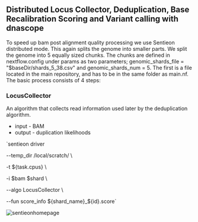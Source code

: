 ## Distributed Locus Collector, Deduplication, Base Recalibration Scoring and Variant calling with dnascope

To speed up bam post alignment quality processing we use Sentieon distributed mode. This again splits the genome into smaller parts. We split the genome into 5 equally sized chunks. The chunks are defined in nextflow.config under params as two parameters; genomic_shards_file = "$baseDir/shards_5_38.csv" and genomic_shards_num = 5. The first is a file located in the main repository, and has to be in the same folder as main.nf. The basic process consists of 4 steps:


### LocusCollector

An algorithm that collects read information used later by the deduplication algorithm.
* input - BAM
* output - duplication likelihoods

`sentieon driver

--temp_dir /local/scratch/ \

-t ${task.cpus} \

-i $bam $shard \

--algo LocusCollector \

--fun score_info ${shard_name}_${id}.score`


![sentieonhomepage](https://support.sentieon.com/appnotes/_images/distributed_mode-fig3-2.png)
